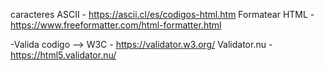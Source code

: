  caracteres ASCII   - https://ascii.cl/es/codigos-html.htm
 Formatear HTML     - https://www.freeformatter.com/html-formatter.html

-Valida codigo --> 
W3C - https://validator.w3.org/
Validator.nu - https://html5.validator.nu/